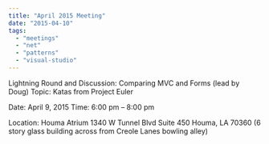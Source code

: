 ```yaml
---
title: "April 2015 Meeting"
date: "2015-04-10"
tags: 
  - "meetings"
  - "net"
  - "patterns"
  - "visual-studio"
---
```


Lightning Round and Discussion: Comparing MVC and Forms (lead by Doug) Topic: Katas from Project Euler

Date: April 9, 2015 Time: 6:00 pm – 8:00 pm

Location: Houma Atrium 1340 W Tunnel Blvd Suite 450 Houma, LA 70360 (6 story glass building across from Creole Lanes bowling alley)
